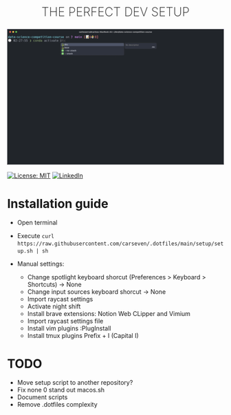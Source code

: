 <h2 style="
    text-align: center;
    font-weight:200;
    font-size: 28px;
    text-transform: uppercase;
">The perfect dev setup</h2>
<p align="center">
    <img src="terminal.png"/>
</p>

[![License: MIT](https://img.shields.io/badge/License-MIT-yellow.svg)](https://opensource.org/licenses/MIT)
[![LinkedIn](https://img.shields.io/badge/Follow-linkedin-0077b5.svg?style=flat-square)](https://www.linkedin.com/in/carles-serra-vendrell/)

# Installation guide

- Open terminal
- Execute
  `curl https://raw.githubusercontent.com/carseven/.dotfiles/main/setup/setup.sh | sh`

- Manual settings:
  - Change spotlight keyboard shorcut (Preferences > Keyboard > Shortcuts) -> None
  - Change input sources keyboard shorcut -> None
  - Import raycast settings
  - Activate night shift
  - Install brave extensions: Notion Web CLipper and Vimium
  - Import raycast settings file
  - Install vim plugins :PlugInstall
  - Install tmux plugins Prefix + I (Capital I)

# TODO

- Move setup script to another repository?
- Fix none 0 stand out macos.sh
- Document scripts
- Remove .dotfiles complexity
